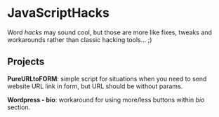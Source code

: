 # JavaScriptHacks
Word *hacks* may sound cool, but those are more like fixes, tweaks and workarounds rather than classic hacking tools... ;)

## Projects
**PureURLtoFORM**: simple script for situations when you need to send website URL link in form, but URL should be without params.

**Wordpress - bio**: workaround for using more/less buttons within *bio* section.
